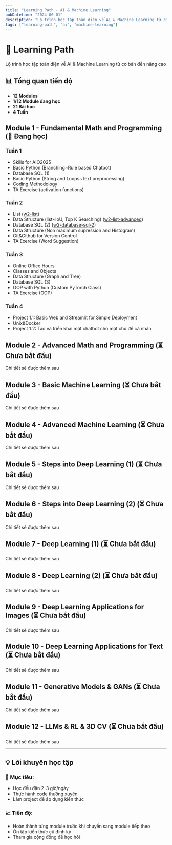 ```yaml
---
title: "Learning Path - AI & Machine Learning"
pubDatetime: "2024-06-01"
description: "Lộ trình học tập toàn diện về AI & Machine Learning từ cơ bản đến nâng cao"
tags: ["learning-path", "ai", "machine-learning"]
---
```


# 🚀 Learning Path

Lộ trình học tập toàn diện về AI & Machine Learning từ cơ bản đến nâng cao

## 📊 Tổng quan tiến độ
- **12 Modules**
- **1/12 Module đang học**
- **21 Bài học**
- **4 Tuần**

## Module 1 - Fundamental Math and Programming (🔄 Đang học)
### Tuần 1
- Skills for AIO2025
- Basic Python (Branching~Rule based Chatbot)
- Database SQL (1)
- Basic Python (String and Loops~Text preprocessing)
- Coding Methodology
- TA Exercise (activation functions)

### Tuần 2
- List ([w2-list](./w2-list))
- Data Structure (list~IoU, Top K Searching) ([w2-list-advanced](./w2-list-advanced))
- Database SQL (2) ([w2-database-sql-2](./w2-database-sql-2))
- Data Structure (Non maximum supression and Histogram)
- Git&Github for Version Control
- TA Exercise (Word Suggestion)

### Tuần 3
- Online Office Hours
- Classes and Objects
- Data Structure (Graph and Tree)
- Database SQL (3)
- OOP with Python (Custom PyTorch Class)
- TA Exercise (OOP)

### Tuần 4
- Project 1.1: Basic Web and Streamlit for Simple Deployment
- Unix&Docker
- Project 1.2: Tạo và triển khai một chatbot cho một chủ đề cá nhân

## Module 2 - Advanced Math and Programming (⏳ Chưa bắt đầu)
Chi tiết sẽ được thêm sau

## Module 3 - Basic Machine Learning (⏳ Chưa bắt đầu)
Chi tiết sẽ được thêm sau

## Module 4 - Advanced Machine Learning (⏳ Chưa bắt đầu)
Chi tiết sẽ được thêm sau

## Module 5 - Steps into Deep Learning (1) (⏳ Chưa bắt đầu)
Chi tiết sẽ được thêm sau

## Module 6 - Steps into Deep Learning (2) (⏳ Chưa bắt đầu)
Chi tiết sẽ được thêm sau

## Module 7 - Deep Learning (1) (⏳ Chưa bắt đầu)
Chi tiết sẽ được thêm sau

## Module 8 - Deep Learning (2) (⏳ Chưa bắt đầu)
Chi tiết sẽ được thêm sau

## Module 9 - Deep Learning Applications for Images (⏳ Chưa bắt đầu)
Chi tiết sẽ được thêm sau

## Module 10 - Deep Learning Applications for Text (⏳ Chưa bắt đầu)
Chi tiết sẽ được thêm sau

## Module 11 - Generative Models & GANs (⏳ Chưa bắt đầu)
Chi tiết sẽ được thêm sau

## Module 12 - LLMs & RL & 3D CV (⏳ Chưa bắt đầu)
Chi tiết sẽ được thêm sau

---

## 💡 Lời khuyên học tập

### 🎯 Mục tiêu:
- Học đều đặn 2-3 giờ/ngày
- Thực hành code thường xuyên
- Làm project để áp dụng kiến thức

### 📈 Tiến độ:
- Hoàn thành từng module trước khi chuyển sang module tiếp theo
- Ôn tập kiến thức cũ định kỳ
- Tham gia cộng đồng để học hỏi 